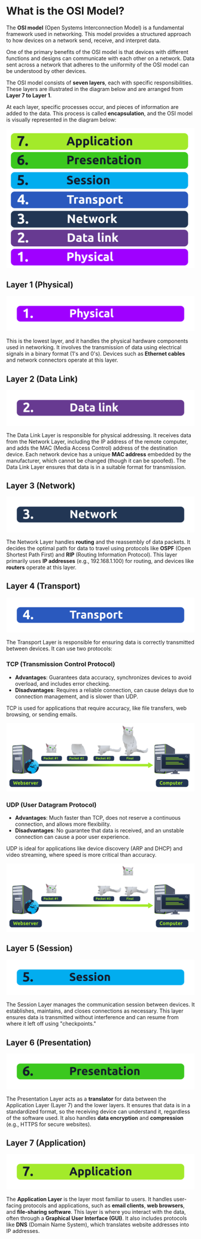 # What is the OSI Model?

The **OSI model** (Open Systems Interconnection Model) is a fundamental framework used in networking. This model provides a structured approach to how devices on a network send, receive, and interpret data.

One of the primary benefits of the OSI model is that devices with different functions and designs can communicate with each other on a network. Data sent across a network that adheres to the uniformity of the OSI model can be understood by other devices.

The OSI model consists of **seven layers**, each with specific responsibilities. These layers are illustrated in the diagram below and are arranged from **Layer 7 to Layer 1**.

At each layer, specific processes occur, and pieces of information are added to the data. This process is called **encapsulation**, and the OSI model is visually represented in the diagram below:

![OSI 7 Layers](./images/OSI%20Model/OSI%207%20layers.png)

## Layer 1 (Physical)
![Layer 1 - Physical](./images/OSI%20Model/layer%201.png)

This is the lowest layer, and it handles the physical hardware components used in networking. It involves the transmission of data using electrical signals in a binary format (1's and 0's). Devices such as **Ethernet cables** and network connectors operate at this layer.

## Layer 2 (Data Link)
![Layer 2 - Data Link](./images/OSI%20Model/layer%202.png)

The Data Link Layer is responsible for physical addressing. It receives data from the Network Layer, including the IP address of the remote computer, and adds the MAC (Media Access Control) address of the destination device. Each network device has a unique **MAC address** embedded by the manufacturer, which cannot be changed (though it can be spoofed). The Data Link Layer ensures that data is in a suitable format for transmission.

## Layer 3 (Network)
![Layer 3 - Network](./images/OSI%20Model/layer%203.png)

The Network Layer handles **routing** and the reassembly of data packets. It decides the optimal path for data to travel using protocols like **OSPF** (Open Shortest Path First) and **RIP** (Routing Information Protocol). This layer primarily uses **IP addresses** (e.g., 192.168.1.100) for routing, and devices like **routers** operate at this layer.

## Layer 4 (Transport)
![Layer 4 - Transport](./images/OSI%20Model/layer%204.png)

The Transport Layer is responsible for ensuring data is correctly transmitted between devices. It can use two protocols:

### TCP (Transmission Control Protocol)
- **Advantages**: Guarantees data accuracy, synchronizes devices to avoid overload, and includes error checking.
- **Disadvantages**: Requires a reliable connection, can cause delays due to connection management, and is slower than UDP.

TCP is used for applications that require accuracy, like file transfers, web browsing, or sending emails.

![TCP File Transfer](./images/TCP%20file%20transfer.png)

### UDP (User Datagram Protocol)
- **Advantages**: Much faster than TCP, does not reserve a continuous connection, and allows more flexibility.
- **Disadvantages**: No guarantee that data is received, and an unstable connection can cause a poor user experience.

UDP is ideal for applications like device discovery (ARP and DHCP) and video streaming, where speed is more critical than accuracy.

![UDP File Transfer](./images/UDP%20file%20transfer.png)

## Layer 5 (Session)
![Layer 5 - Session](./images/OSI%20Model/layer%205.png)

The Session Layer manages the communication session between devices. It establishes, maintains, and closes connections as necessary. This layer ensures data is transmitted without interference and can resume from where it left off using "checkpoints."

## Layer 6 (Presentation)
![Layer 6 - Presentation](./images/OSI%20Model/layer%206.png)

The Presentation Layer acts as a **translator** for data between the Application Layer (Layer 7) and the lower layers. It ensures that data is in a standardized format, so the receiving device can understand it, regardless of the software used. It also handles **data encryption** and **compression** (e.g., HTTPS for secure websites).

## Layer 7 (Application)
![Layer 7 - Application](./images/OSI%20Model/layer%207.png)

The **Application Layer** is the layer most familiar to users. It handles user-facing protocols and applications, such as **email clients**, **web browsers**, and **file-sharing software**. This layer is where you interact with the data, often through a **Graphical User Interface (GUI)**. It also includes protocols like **DNS** (Domain Name System), which translates website addresses into IP addresses.

